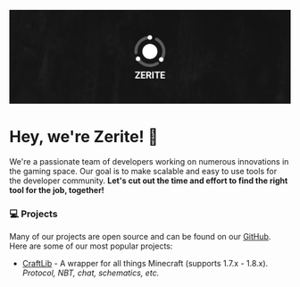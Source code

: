 ![Banner](https://github.com/Zerite/.github/raw/master/assets/branding/banner.png)

# Hey, we're Zerite! 👋

We're a passionate team of developers working on numerous innovations in the gaming space.
Our goal is to make scalable and easy to use tools for the developer community.
**Let's cut out the time and effort to find the right tool for the job, together!**

### 💻 Projects

Many of our projects are open source and can be found on our [GitHub](https://github.com/Zerite).
Here are some of our most popular projects:

* [CraftLib](https://github.com/Zerite/CraftLib) - A wrapper for all things Minecraft (supports 1.7.x - 1.8.x). *Protocol, NBT, chat, schematics, etc.*